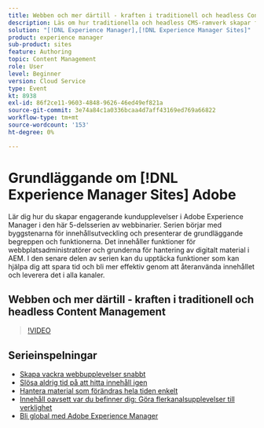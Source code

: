 ```yaml
---
title: Webben och mer därtill - kraften i traditionell och headless Content Management
description: Läs om hur traditionella och headless CMS-ramverk skapar framtiden för innehållshantering och digitala upplevelser.
solution: "[!DNL Experience Manager],[!DNL Experience Manager Sites]"
product: experience manager
sub-product: sites
feature: Authoring
topic: Content Management
role: User
level: Beginner
version: Cloud Service
type: Event
kt: 8938
exl-id: 86f2ce11-9603-4848-9626-46ed49ef821a
source-git-commit: 3e74a84c1a0336bcaa4d7aff43169ed769a66822
workflow-type: tm+mt
source-wordcount: '153'
ht-degree: 0%

---
```


# Grundläggande om [!DNL Experience Manager Sites] Adobe

Lär dig hur du skapar engagerande kundupplevelser i Adobe Experience Manager i den här 5-delsserien av webbinarier. Serien börjar med byggstenarna för innehållsutveckling och presenterar de grundläggande begreppen och funktionerna. Det innehåller funktioner för webbplatsadministratörer och grunderna för hantering av digitalt material i AEM. I den senare delen av serien kan du upptäcka funktioner som kan hjälpa dig att spara tid och bli mer effektiv genom att återanvända innehållet och leverera det i alla kanaler.

## Webben och mer därtill - kraften i traditionell och headless Content Management

>[!VIDEO](https://video.tv.adobe.com/v/336949/?quality=12&learn=on&hidetitle=true)

<!-- description -->

## Serieinspelningar

* [Skapa vackra webbupplevelser snabbt](authoring-fundamentals.md)
* [Slösa aldrig tid på att hitta innehåll igen](media-library-administration.md)
* [Hantera material som förändras hela tiden enkelt](collaboration-tools.md)
* [Innehåll oavsett var du befinner dig: Göra flerkanalsupplevelser till verklighet](omnichannel-experiences.md)
* [Bli global med Adobe Experience Manager](multi-site-management-web-translation.md)
